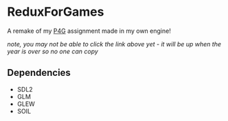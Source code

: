 # ReduxForGames

A remake of my [P4G](http://github.com/crysikrend/P4G) assignment made in my own engine!

*note, you may not be able to click the link above yet - it will be up when the year is over so no one can copy*

## Dependencies

- SDL2
- GLM
- GLEW
- SOIL
